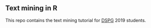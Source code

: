 ## Text mining in R

This repo contains the text mining tutorial for
[DSPG](https://dspg2019.github.io) 2019 students.
